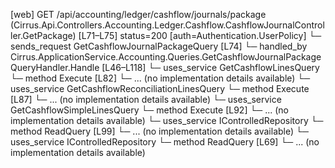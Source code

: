 [web] GET /api/accounting/ledger/cashflow/journals/package  (Cirrus.Api.Controllers.Accounting.Ledger.Cashflow.CashflowJournalController.GetPackage)  [L71–L75] status=200 [auth=Authentication.UserPolicy]
  └─ sends_request GetCashflowJournalPackageQuery [L74]
    └─ handled_by Cirrus.ApplicationService.Accounting.Queries.GetCashflowJournalPackageQueryHandler.Handle [L46–L118]
      └─ uses_service GetCashflowLinesQuery
        └─ method Execute [L82]
          └─ ... (no implementation details available)
      └─ uses_service GetCashflowReconciliationLinesQuery
        └─ method Execute [L87]
          └─ ... (no implementation details available)
      └─ uses_service GetCashflowSimpleLinesQuery
        └─ method Execute [L92]
          └─ ... (no implementation details available)
      └─ uses_service IControlledRepository<CashflowJournal>
        └─ method ReadQuery [L99]
          └─ ... (no implementation details available)
      └─ uses_service IControlledRepository<Dataset>
        └─ method ReadQuery [L69]
          └─ ... (no implementation details available)

